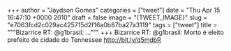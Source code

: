 
+++
author = "Jaydson Gomes"
categories = ["tweet"]
date = "Thu Apr 15 16:47:10 +0000 2010"
draft = false
image = "{TWEET_IMAGE}"
slug = "e7063fcd2c029ac425715d2f16a0b87ba27a3119"
tags = ["tweet"]
title = """Bizarrice RT: @g1brasil: ..."""
+++
Bizarrice RT: @g1brasil: Morto é eleito prefeito de cidade do Tennessee http://bit.ly/d5mdbR
